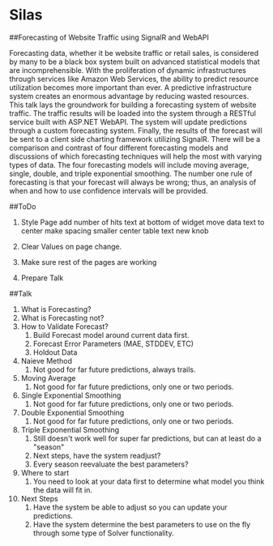 Silas
=====

##Forecasting of Website Traffic using SignalR and WebAPI

Forecasting data, whether it be website traffic or retail sales, is considered by many to be a black box system built on advanced statistical models that are incomprehensible.  With the proliferation of dynamic infrastructures through services like Amazon Web Services, the ability to predict resource utilization becomes more important than ever.  A predictive infrastructure system creates an enormous advantage by reducing wasted resources.  This talk lays the groundwork for building a forecasting system of website traffic.  The traffic results will be loaded into the system through a RESTful service built with ASP.NET WebAPI.  The system will update predictions through a custom forecasting system.  Finally, the results of the forecast will be sent to a client side charting framework utilizing SignalR.  There will be a comparison and contrast of four different forecasting models and discussions of which forecasting techniques will help the most with varying types of data.  The four forecasting models will include moving average, single, double, and triple exponential smoothing.  The number one rule of forecasting is that your forecast will always be wrong; thus, an analysis of when and how to use confidence intervals will be provided.

##ToDo
1. Style Page
   add number of hits text at bottom of widget
   move data text to center
   make spacing smaller
   center table text
   new knob

2. Clear Values on page change.
3. Make sure rest of the pages are working
4. Prepare Talk

##Talk
1. What is Forecasting?
2. What is Forecasting not?
3. How to Validate Forecast?
    1. Build Forecast model around current data first.
    2. Forecast Error Parameters (MAE, STDDEV, ETC)
    3. Holdout Data
4. Naieve Method
    1. Not good for far future predictions, always trails.
5. Moving Average
    1. Not good for far future predictions, only one or two periods.
6. Single Exponential Smoothing
    1. Not good for far future predictions, only one or two periods.
7. Double Exponential Smoothing
    1. Not good for far future predictions, only one or two periods.
8. Triple Exponential Smoothing
    1. Still doesn't work well for super far predictions, but can at least do a "season"
    2. Next steps, have the system readjust?
    3. Every season reevaluate the best parameters?
9. Where to start
    1. You need to look at your data first to determine what model you think the data will fit in.
10. Next Steps
     1. Have the system be able to adjust so you can update your predictions.
     2. Have the system determine the best parameters to use on the fly through some type of Solver functionality.

